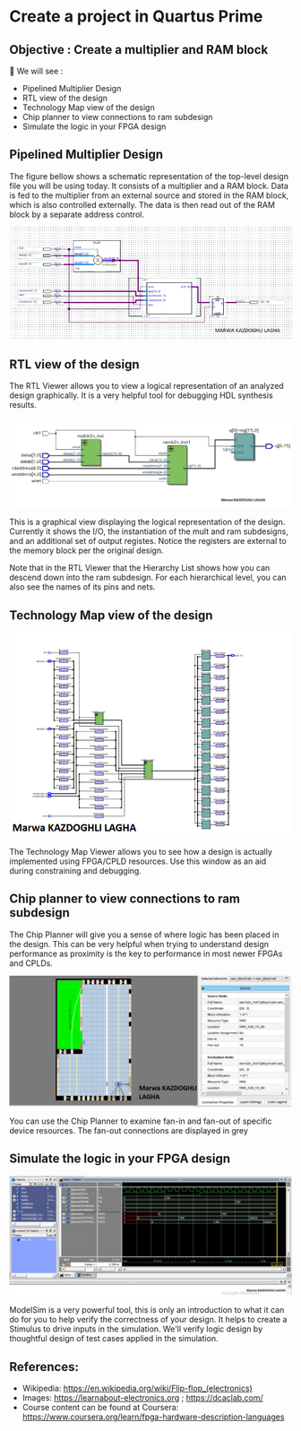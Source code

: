 # Create a project in Quartus Prime

## Objective : Create a multiplier and RAM block
🔴 We will see : 
* Pipelined Multiplier Design
* RTL view of the design
* Technology Map view of the design
* Chip planner to view connections to ram subdesign
* Simulate the logic in your FPGA design

## Pipelined Multiplier Design

The figure bellow shows a schematic representation of the top-level design file you will be using today. It consists
of a multiplier and a RAM block. Data is fed to the multiplier from an external source and stored in the
RAM block, which is also controlled externally. The data is then read out of the RAM block by a separate
address control. 

![](Figures/sch.jpg)

## RTL view of the design

The RTL Viewer allows you to view a logical representation of an analyzed design
graphically. It is a very helpful tool for debugging HDL synthesis results. 

![](Figures/rtl.jpg)


This is a graphical view displaying the logical representation of the design. Currently it shows the I/O, the instantiation of
the mult and ram subdesigns, and an additional set of output registes. Notice the
registers are external to the memory block per the original design.

Note that in the RTL Viewer that the Hierarchy List shows how you can descend
down into the ram subdesign. For each hierarchical level, you can also see the
names of its pins and nets. 

## Technology Map view of the design

![](Figures/techmapviewer.png)

The Technology Map Viewer allows you to see how a design is actually implemented
using FPGA/CPLD resources. Use this window as an aid during constraining and
debugging. 


## Chip planner to view connections to ram subdesign



The Chip Planner will give you a sense of where logic has been placed in the design.
This can be very helpful when trying to understand design performance as proximity
is the key to performance in most newer FPGAs and CPLDs. 

![](Figures/pinplanner.png)

You can use the Chip Planner to examine fan-in and fan-out of specific device resources. The
fan-out connections are displayed in grey

## Simulate the logic in your FPGA design

![](Figures/sim.jpg)

ModelSim is a very powerful tool, this is only an introduction to what it can do for you to help verify the correctness of your design.
It helps to create a Stimulus to drive inputs in the simulation. We'll verify logic design by thoughtful design of test cases applied in the simulation.

## References:

* Wikipedia: https://en.wikipedia.org/wiki/Flip-flop_(electronics)
* Images: https://learnabout-electronics.org ; https://dcaclab.com/
* Course content can be found at Coursera: https://www.coursera.org/learn/fpga-hardware-description-languages
